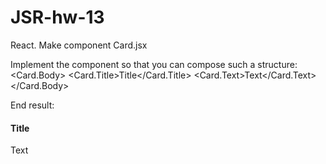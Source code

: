 # JSR-hw-13
React. Make component Card.jsx

Implement the component <Card> so that you can compose such a structure:
<Card>
    <Card.Body>
        <Card.Title>Title</Card.Title>
        <Card.Text>Text</Card.Text>
    </Card.Body>
</Card>

End result: 
<div class="card">
    <div class="card-body">
        <h4 class="card-title">Title</h4>
        <p class="card-text">Text</p>
    </div>
</div>